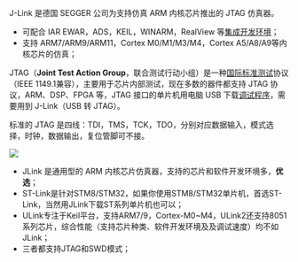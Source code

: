 J-Link 是德国 SEGGER 公司为支持仿真 ARM 内核芯片推出的 JTAG 仿真器。

- 可配合 IAR EWAR，ADS，KEIL，WINARM，RealView 等[集成开发环境](https://zhida.zhihu.com/search?q=%E9%9B%86%E6%88%90%E5%BC%80%E5%8F%91%E7%8E%AF%E5%A2%83&zhida_source=entity&is_preview=1)；
- 支持 ARM7/ARM9/ARM11，Cortex M0/M1/M3/M4，Cortex A5/A8/A9等内核芯片的仿真；

JTAG（**Joint Test Action Group**，联合测试行动小组）是一种[国际标准测试](https://zhida.zhihu.com/search?q=%E5%9B%BD%E9%99%85%E6%A0%87%E5%87%86%E6%B5%8B%E8%AF%95&zhida_source=entity&is_preview=1)协议（IEEE 1149.1兼容），主要用于芯片内部测试，现在多数的器件都支持 JTAG 协议，ARM、DSP、FPGA 等，JTAG 接口的单片机用电脑 USB 下载[调试程序](https://zhida.zhihu.com/search?q=%E8%B0%83%E8%AF%95%E7%A8%8B%E5%BA%8F&zhida_source=entity&is_preview=1)，需要用到 J-Link（USB 转 JTAG）。

标准的 JTAG 是四线：TDI，TMS，TCK，TDO，分别对应数据输入，模式选择，时钟，数据输出，复位管脚可不接。

![](image-20240828104355358.png)

- JLink 是通用型的 ARM 内核芯片仿真器，支持的芯片和软件开发环境多，**优选**；
- ST-Link是针对STM8/STM32，如果你使用STM8/STM32单片机，首选ST-Link，当然用JLink下载ST系列单片机也可以；
- ULink专注于Keil平台，支持ARM7/9，Cortex-M0~M4，ULink2还支持8051系列芯片，综合性能（支持芯片种类、软件开发环境及及调试速度）均不如JLink；
- 三者都支持JTAG和SWD模式；
